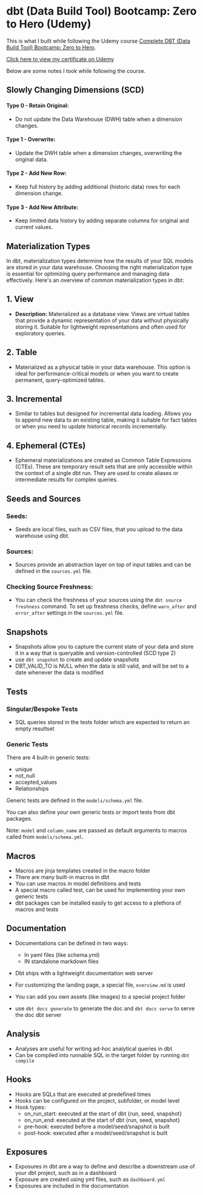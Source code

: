 # dbt (Data Build Tool) Bootcamp: Zero to Hero (Udemy)

This is what I built while following the Udemy course [Complete DBT (Data Build Tool) Bootcamp: Zero to Hero](https://www.udemy.com/course/complete-dbt-data-build-tool-bootcamp-zero-to-hero-learn-dbt/).

[Click here to view my certificate on Udemy](https://www.udemy.com/certificate/UC-c5259d06-33fb-4df2-9770-1fc8ab7e0d29/)

Below are some notes I took while following the course.

## Slowly Changing Dimensions (SCD)

#### Type 0 - Retain Original:
- Do not update the Data Warehouse (DWH) table when a dimension changes.

#### Type 1 - Overwrite:
- Update the DWH table when a dimension changes, overwriting the original data.

#### Type 2 - Add New Row:
- Keep full history by adding additional (historic data) rows for each dimension change.

#### Type 3 - Add New Attribute:
- Keep limited data history by adding separate columns for original and current values.

## Materialization Types

In dbt, materialization types determine how the results of your SQL models are stored in your data warehouse. Choosing the right materialization type is essential for optimizing query performance and managing data effectively. Here's an overview of common materialization types in dbt:

## 1. View

- **Description:** Materialized as a database view. Views are virtual tables that provide a dynamic representation of your data without physically storing it. Suitable for lightweight representations and often used for exploratory queries.

## 2. Table

- Materialized as a physical table in your data warehouse. This option is ideal for performance-critical models or when you want to create permanent, query-optimized tables.

## 3. Incremental

- Similar to tables but designed for incremental data loading. Allows you to append new data to an existing table, making it suitable for fact tables or when you need to update historical records incrementally.

## 4. Ephemeral (CTEs)

- Ephemeral materializations are created as Common Table Expressions (CTEs). These are temporary result sets that are only accessible within the context of a single dbt run. They are used to create aliases or intermediate results for complex queries.

## Seeds and Sources

### Seeds:
- Seeds are local files, such as CSV files, that you upload to the data warehouse using dbt.

### Sources:
- Sources provide an abstraction layer on top of input tables and can be defined in the `sources.yml` file.

### Checking Source Freshness:
- You can check the freshness of your sources using the `dbt source freshness` command. To set up freshness checks, define `warn_after` and `error_after` settings in the `sources.yml` file.
 
## Snapshots
- Snapshots allow you to capture the current state of your data and store it in a way that is queryable and version-controlled (SCD type 2)
- use `dbt snapshot` to create and update snapshots
- DBT_VALID_TO is NULL when the data is still valid, and will be set to a date whenever the data is modified

## Tests

### Singular/Bespoke Tests
- SQL queries stored in the tests folder which are expected to return an empty resultset

### Generic Tests

There are 4 built-in generic tests:

- unique
- not_null
- accepted_values
- Relationships

Generic tests are defined in the `models/schema.yml` file.

You can also define your own generic tests or import tests from dbt packages. 

Note: `model` and `column_name` are passed as default arguments to macros called from `models/schema.yml`.

## Macros

- Macros are jinja templates created in the macro folder
- There are many built-in macros in dbt
- You can use macros in model definitions and tests
- A special macro called test, can be used for implementing your own generic tests
- dbt packages can be installed easily to get access to a plethora of macros and tests

## Documentation

- Documentations can be defined in two ways:
    - In yaml files (like schema.yml)
    - IN standalone markdown files
- Dbt ships with a lightweight documentation web server
- For customizing the landing page, a special file, `overview.md` is used
- You can add you own assets (like images) to a special project folder

- use `dbt docs generate` to generate the doc and `dbt docs serve` to serve the doc dbt server

## Analysis

- Analyses are useful for writing ad-hoc analytical queries in dbt 
- Can be compiled into runnable SQL in the target folder by running `dbt compile`

## Hooks

- Hooks are SQLs that are executed at predefined times
- Hooks can be configured on the project, subfolder, or model level
- Hook types:
    - on_run_start: executed at the start of dbt {run, seed, snapshot}
    - on_run_end: executed at the start of dbt {run, seed, snapshot}
    - pre-hook: executed before a model/seed/snapshot is built
    - post-hook: executed after a model/seed/snapshot is built

## Exposures

- Exposures in dbt are a way to define and describe a downstream use of your dbt project, such as in a dashboard
- Exposure are created using yml files, such as `dashboard.yml`
- Exposures are included in the documentation

